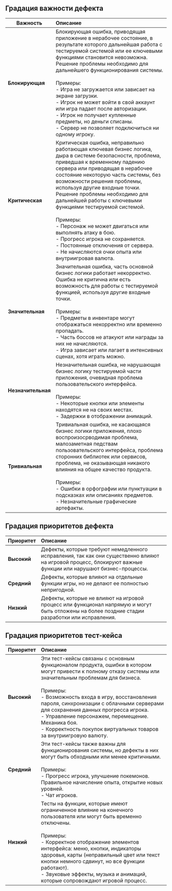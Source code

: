 ## **Градация важности дефекта** 

| Важность | Описание |
| ----- | :---- |
|  **Блокирующая** | Блокирующая ошибка, приводящая приложение в нерабочее состояние, в результате которого дальнейшая работа с тестируемой системой или ее ключевыми функциями становится невозможна. Решение проблемы необходимо для дальнейшего функционирования системы. <br><br>Примеры: <br> - Игра не загружается или зависает на экране загрузки. <br> - Игрок не может войти в свой аккаунт или игра падает после авторизации. <br> - Игрок не получает купленные предметы, но деньги списаны. <br> - Сервер не позволяет подключиться ни одному игроку. |
|  **Критическая**  | Критическая ошибка, неправильно работающая ключевая бизнес логика, дыра в системе безопасности, проблема, приведшая к временному падению сервера или приводящая в нерабочее состояние некоторую часть системы, без возможности решения проблемы, используя другие входные точки. Решение проблемы необходимо для дальнейшей работы с ключевыми функциями тестируемой системой. <br><br>Примеры: <br> - Персонаж не может двигаться или выполнять атаку в бою. <br> - Прогресс игрока не сохраняется. <br> - Постоянные отключения от сервера. <br> - Не начисляются очки опыта или внутриигровая валюта. |
| **Значительная**  | Значительная ошибка, часть основной бизнес логики работает некорректно. Ошибка не критична или есть возможность для работы с тестируемой функцией, используя другие входные точки. <br><br>Примеры: <br> - Предметы в инвентаре могут отображаться некорректно или временно пропадать. <br> - Часть боссов не атакуют или награды за них не начисляются. <br> - Игра зависает или лагает в интенсивных сценах, хотя играть можно. |
| **Незначительная**  | Незначительная ошибка, не нарушающая бизнес логику тестируемой части приложения, очевидная проблема пользовательского интерфейса. <br><br>Примеры: <br> - Некоторые кнопки или элементы находятся не на своих местах. <br> - Задержки в отображении анимаций. |
| **Тривиальная**  | Тривиальная ошибка, не касающаяся бизнес логики приложения, плохо воспроизосрводимая проблема, малозаметная педствам пользовательского интерфейса, проблема сторонних библиотек или сервисов, проблема, не оказывающая никакого влияния на общее качество продукта. <br><br>Примеры: <br> - Ошибки в орфографии или пунктуации в подсказках или описаниях предметов. <br> - Незначительные графические артефакты.  |

## **Градация приоритетов дефекта** 

| Приоритет | Описание |
| :---- | :---- |
| **Высокий**  |  Дефекты, которые требуют немедленного исправления, так как они существенно влияют на игровой процесс, блокируют важные функции или нарушают бизнес-процессы. |
| **Средний**  |  Дефекты, которые влияют на отдельные функции игры, но не делают ее полностью непригодной.  |
| **Низкий**  | Дефекты, которые не влияют на игровой процесс или функционал напрямую и могут быть отложены на более поздние стадии разработки или исправления. |

## 

## **Градация приоритетов тест-кейса** 

| Приоритет | Описание |
| :---- | :---- |
| **Высокий**  | Эти тест-кейсы связаны с основным функционалом продукта, ошибки в котором могут привести к полному отказу системы или значительным проблемам для бизнеса. <br><br>Примеры: <br> - Возможность входа в игру, восстановления пароля, синхронизации с облачными серверами для сохранения данных прогресса игрока. <br> - Управление персонажем, перемещение. Механика боя. <br> - Корректность покупок виртуальных товаров за внутриигровую валюту. |
| **Средний**  | Эти тест-кейсы также важны для функционирования системы, но дефекты в них могут быть обходными или менее критичными. <br><br>Примеры: <br> - Прогресс игрока, улучшение покемонов. Правильное начисление опыта, открытие новых уровней. <br> - Чат игроков. |
| **Низкий**  | Тесты на функции, которые имеют ограниченное влияние на конечного пользователя или могут быть временно отключены. <br><br>Примеры:  <br> - Корректное отображение элементов интерфейса: меню, кнопки, индикаторы здоровья, карты (неправильный цвет или текст кнопки немного сдвинут, но все функции работают). <br> - Звуковые эффекты, музыка и анимаций, которые сопровождают игровой процесс.  |
